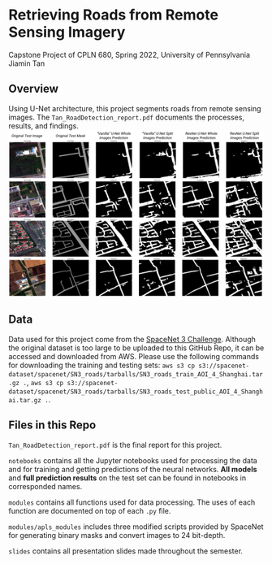# Retrieving Roads from Remote Sensing Imagery
Capstone Project of CPLN 680, Spring 2022, University of Pennsylvania     
Jiamin Tan     
     
## Overview
Using U-Net architecture, this project segments roads from remote sensing images. The `Tan_RoadDetection_report.pdf` documents the processes, results, and findings.     
![](misc/Figure5.png)
## Data
Data used for this project come from the [SpaceNet 3 Challenge](https://spacenet.ai/spacenet-roads-dataset/). Although the original dataset is too large to be uploaded to this GitHub Repo, it can be accessed and downloaded from AWS. Please use the following commands for downloading the training and testing sets: `aws s3 cp s3://spacenet-dataset/spacenet/SN3_roads/tarballs/SN3_roads_train_AOI_4_Shanghai.tar.gz .`, `aws s3 cp s3://spacenet-dataset/spacenet/SN3_roads/tarballs/SN3_roads_test_public_AOI_4_Shanghai.tar.gz .`.

## Files in this Repo
`Tan_RoadDetection_report.pdf` is the final report for this project.
     
          
`notebooks` contains all the Jupyter notebooks used for processing the data and for training and getting predictions of the neural networks. **All models** and **full prediction results** on the test set can be found in notebooks in corresponded names.  
     
          
`modules` contains all functions used for data processing. The uses of each function are documented on top of each `.py` file.
     
     
`modules/apls_modules` includes three modified scripts provided by SpaceNet for generating binary masks and convert images to 24 bit-depth.
     
     
`slides` contains all presentation slides made throughout the semester.     

